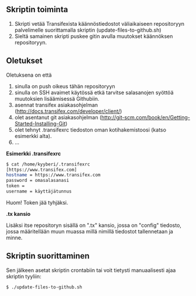 ## Skriptin toiminta

1. Skripti vetää Transifexista käännöstiedostot väliaikaiseen repositoryyn palvelimelle suorittamalla skriptin (update-files-to-github.sh)
2. Sieltä samainen skripti puskee gitin avulla muutokset käännöksen repositoryyn.

## Oletukset
Oletuksena on että 

1. sinulla on push oikeus tähän repositoryyn
2. sinulla on SSH avaimet käytössä etkä tarvitse salasanojen syöttöä muutoksien lisäämisessä Githubiin.
3. asennat transifex asiakasohjelman (http://docs.transifex.com/developer/client/)
4. olet asentanut git asiakasohjelman (http://git-scm.com/book/en/Getting-Started-Installing-Git)
5. olet tehnyt .transifexrc tiedoston oman kotihakemistoosi (katso esimerkki alta). 
6. ...

**Esimerkki .transifexrc**

```bash
$ cat /home/kyyberi/.transifexrc 
[https://www.transifex.com]
hostname = https://www.transifex.com
password = omasalasanasi
token = 
username = käyttäjätunnus
```
Huom! Token jää tyhjäksi. 

**.tx kansio** 

Lisäksi itse repositoryn sisällä on ".tx" kansio, jossa on "config" tiedosto, jossa määritellään muun muassa millä 
nimillä tiedostot tallennetaan ja minne.

## Skriptin suorittaminen

Sen jälkeen asetat skriptin crontabiin tai voit tietysti manuaalisesti ajaa skriptin tyyliin: 
```bash 
$ ./update-files-to-github.sh 
```
